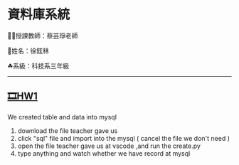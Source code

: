 # 資料庫系統

👩‍🏫授課教師：蔡芸琤老師

🐶姓名：徐鉉秝

☘系級：科技系三年級

---
## [:film_strip:HW1](https://youtu.be/JWTnehkAYF8)
We created table and data into mysql
1. download the file teacher gave us
2. click "sql" file and import into the mysql ( cancel the file we don't need )
3. open the file teacher gave us at vscode ,and run the create.py
4. type anything and watch whether we have record at mysql


